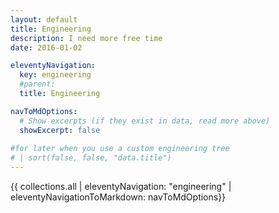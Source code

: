 ```yaml
---
layout: default
title: Engineering
description: I need more free time
date: 2016-01-02

eleventyNavigation:
  key: engineering
  #parent: 
  title: Engineering

navToMdOptions:
  # Show excerpts (if they exist in data, read more above)
  showExcerpt: false
  
#for later when you use a custom engineering tree  
# | sort(false, false, "data.title")
---
```


{{ collections.all | eleventyNavigation: "engineering" | eleventyNavigationToMarkdown: navToMdOptions}}

